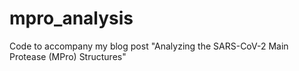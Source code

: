 # mpro_analysis
Code to accompany my blog post "Analyzing the SARS-CoV-2 Main Protease (MPro) Structures"
